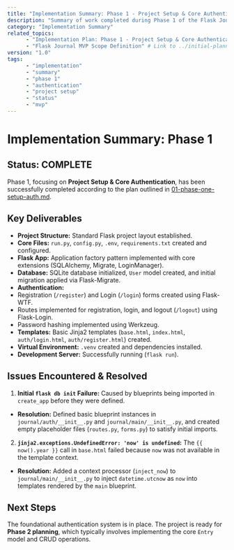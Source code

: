 ```yaml
---
title: "Implementation Summary: Phase 1 - Project Setup & Core Authentication"
description: "Summary of work completed during Phase 1 of the Flask Journal MVP implementation, confirming readiness for Phase 2."
category: "Implementation Summary"
related_topics:
      - "Implementation Plan: Phase 1 - Project Setup & Core Authentication" # Link to 01-phase-one-setup-auth.md
      - "Flask Journal MVP Scope Definition" # Link to ../initial-planning/mvp-high-level-implementation-guide.md
version: "1.0"
tags:
      - "implementation"
      - "summary"
      - "phase 1"
      - "authentication"
      - "project setup"
      - "status"
      - "mvp"
---
```


# Implementation Summary: Phase 1

## Status: COMPLETE

Phase 1, focusing on **Project Setup & Core Authentication**, has been successfully completed according to the plan outlined in [01-phase-one-setup-auth.md](./01-phase-one-setup-auth.md).

## Key Deliverables

-   **Project Structure:** Standard Flask project layout established.
-   **Core Files:** `run.py`, `config.py`, `.env`, `requirements.txt` created and configured.
-   **Flask App:** Application factory pattern implemented with core extensions (SQLAlchemy, Migrate, LoginManager).
-   **Database:** SQLite database initialized, `User` model created, and initial migration applied via Flask-Migrate.
-   **Authentication:**
-   Registration (`/register`) and Login (`/login`) forms created using Flask-WTF.
-   Routes implemented for registration, login, and logout (`/logout`) using Flask-Login.
-   Password hashing implemented using Werkzeug.
-   **Templates:** Basic Jinja2 templates (`base.html`, `index.html`, `auth/login.html`, `auth/register.html`) created.
-   **Virtual Environment:** `.venv` created and dependencies installed.
-   **Development Server:** Successfully running (`flask run`).

## Issues Encountered & Resolved

1.  **Initial `flask db init` Failure:** Caused by blueprints being imported in `create_app` before they were defined.
-   **Resolution:** Defined basic blueprint instances in `journal/auth/__init__.py` and `journal/main/__init__.py`, and created empty placeholder files (`routes.py`, `forms.py`) to satisfy initial imports.
2.  **`jinja2.exceptions.UndefinedError: 'now' is undefined`:** The `{{ now().year }}` call in `base.html` failed because `now` was not available in the template context.
-   **Resolution:** Added a context processor (`inject_now`) to `journal/main/__init__.py` to inject `datetime.utcnow` as `now` into templates rendered by the `main` blueprint.

## Next Steps

The foundational authentication system is in place. The project is ready for **Phase 2 planning**, which typically involves implementing the core `Entry` model and CRUD operations.